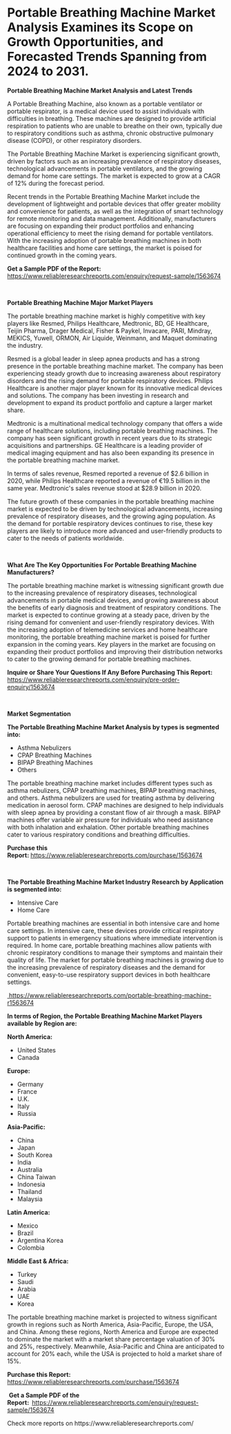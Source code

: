 <p><h1>Portable Breathing Machine Market Analysis Examines its Scope on Growth Opportunities, and Forecasted Trends Spanning from 2024 to 2031.</h1></p><p><strong>Portable Breathing Machine Market Analysis and Latest Trends</strong></p>
<p><p>A Portable Breathing Machine, also known as a portable ventilator or portable respirator, is a medical device used to assist individuals with difficulties in breathing. These machines are designed to provide artificial respiration to patients who are unable to breathe on their own, typically due to respiratory conditions such as asthma, chronic obstructive pulmonary disease (COPD), or other respiratory disorders. </p><p>The Portable Breathing Machine Market is experiencing significant growth, driven by factors such as an increasing prevalence of respiratory diseases, technological advancements in portable ventilators, and the growing demand for home care settings. The market is expected to grow at a CAGR of 12% during the forecast period.</p><p>Recent trends in the Portable Breathing Machine Market include the development of lightweight and portable devices that offer greater mobility and convenience for patients, as well as the integration of smart technology for remote monitoring and data management. Additionally, manufacturers are focusing on expanding their product portfolios and enhancing operational efficiency to meet the rising demand for portable ventilators. With the increasing adoption of portable breathing machines in both healthcare facilities and home care settings, the market is poised for continued growth in the coming years.</p></p>
<p><strong>Get a Sample PDF of the Report:&nbsp;</strong> <a href="https://www.reliableresearchreports.com/enquiry/request-sample/1563674">https://www.reliableresearchreports.com/enquiry/request-sample/1563674</a></p>
<p>&nbsp;</p>
<p><strong>Portable Breathing Machine Major Market Players</strong></p>
<p><p>The portable breathing machine market is highly competitive with key players like Resmed, Philips Healthcare, Medtronic, BD, GE Healthcare, Teijin Pharma, Drager Medical, Fisher & Paykel, Invacare, PARI, Mindray, MEKICS, Yuwell, ORMON, Air Liquide, Weinmann, and Maquet dominating the industry.</p><p>Resmed is a global leader in sleep apnea products and has a strong presence in the portable breathing machine market. The company has been experiencing steady growth due to increasing awareness about respiratory disorders and the rising demand for portable respiratory devices. Philips Healthcare is another major player known for its innovative medical devices and solutions. The company has been investing in research and development to expand its product portfolio and capture a larger market share.</p><p>Medtronic is a multinational medical technology company that offers a wide range of healthcare solutions, including portable breathing machines. The company has seen significant growth in recent years due to its strategic acquisitions and partnerships. GE Healthcare is a leading provider of medical imaging equipment and has also been expanding its presence in the portable breathing machine market.</p><p>In terms of sales revenue, Resmed reported a revenue of $2.6 billion in 2020, while Philips Healthcare reported a revenue of €19.5 billion in the same year. Medtronic's sales revenue stood at $28.9 billion in 2020.</p><p>The future growth of these companies in the portable breathing machine market is expected to be driven by technological advancements, increasing prevalence of respiratory diseases, and the growing aging population. As the demand for portable respiratory devices continues to rise, these key players are likely to introduce more advanced and user-friendly products to cater to the needs of patients worldwide.</p></p>
<p>&nbsp;</p>
<p><strong>What Are The Key Opportunities For Portable Breathing Machine Manufacturers?</strong></p>
<p><p>The portable breathing machine market is witnessing significant growth due to the increasing prevalence of respiratory diseases, technological advancements in portable medical devices, and growing awareness about the benefits of early diagnosis and treatment of respiratory conditions. The market is expected to continue growing at a steady pace, driven by the rising demand for convenient and user-friendly respiratory devices. With the increasing adoption of telemedicine services and home healthcare monitoring, the portable breathing machine market is poised for further expansion in the coming years. Key players in the market are focusing on expanding their product portfolios and improving their distribution networks to cater to the growing demand for portable breathing machines.</p></p>
<p><strong>Inquire or Share Your Questions If Any Before Purchasing This Report:</strong> <a href="https://www.reliableresearchreports.com/enquiry/pre-order-enquiry/1563674">https://www.reliableresearchreports.com/enquiry/pre-order-enquiry/1563674</a></p>
<p>&nbsp;</p>
<p><strong>Market Segmentation</strong></p>
<p><strong>The Portable Breathing Machine Market Analysis by types is segmented into:</strong></p>
<p><ul><li>Asthma Nebulizers</li><li>CPAP Breathing Machines</li><li>BIPAP Breathing Machines</li><li>Others</li></ul></p>
<p><p>The portable breathing machine market includes different types such as asthma nebulizers, CPAP breathing machines, BIPAP breathing machines, and others. Asthma nebulizers are used for treating asthma by delivering medication in aerosol form. CPAP machines are designed to help individuals with sleep apnea by providing a constant flow of air through a mask. BIPAP machines offer variable air pressure for individuals who need assistance with both inhalation and exhalation. Other portable breathing machines cater to various respiratory conditions and breathing difficulties.</p></p>
<p><strong>Purchase this Report:&nbsp;</strong><a href="https://www.reliableresearchreports.com/purchase/1563674">https://www.reliableresearchreports.com/purchase/1563674</a></p>
<p>&nbsp;</p>
<p><strong>The Portable Breathing Machine Market Industry Research by Application is segmented into:</strong></p>
<p><ul><li>Intensive Care</li><li>Home Care</li></ul></p>
<p><p>Portable breathing machines are essential in both intensive care and home care settings. In intensive care, these devices provide critical respiratory support to patients in emergency situations where immediate intervention is required. In home care, portable breathing machines allow patients with chronic respiratory conditions to manage their symptoms and maintain their quality of life. The market for portable breathing machines is growing due to the increasing prevalence of respiratory diseases and the demand for convenient, easy-to-use respiratory support devices in both healthcare settings.</p></p>
<p><a href="https://www.reliableresearchreports.com/portable-breathing-machine-r1563674">&nbsp;https://www.reliableresearchreports.com/portable-breathing-machine-r1563674</a></p>
<p><strong>In terms of Region, the Portable Breathing Machine Market Players available by Region are:</strong></p>
<p>
    <p> <strong> North America: </strong>
        <ul>
            <li>United States</li>
            <li>Canada</li>
        </ul>
        </p> 
    <p> <strong> Europe: </strong>
        <ul>
            <li>Germany</li>
            <li>France</li>
            <li>U.K.</li>
            <li>Italy</li>
            <li>Russia</li>
        </ul>
        </p> 
    <p> <strong> Asia-Pacific: </strong>
        <ul>
            <li>China</li>
            <li>Japan</li>
            <li>South Korea</li>
            <li>India</li>
            <li>Australia</li>
            <li>China Taiwan</li>
            <li>Indonesia</li>
            <li>Thailand</li>
            <li>Malaysia</li>
        </ul>
        </p> 
    <p> <strong> Latin America: </strong>
        <ul>
            <li>Mexico</li>
            <li>Brazil</li>
            <li>Argentina Korea</li>
            <li>Colombia</li>
        </ul>
        </p> 
    <p> <strong> Middle East & Africa: </strong>
        <ul>
            <li>Turkey</li>
            <li>Saudi</li>
            <li>Arabia</li>
            <li>UAE</li>
            <li>Korea</li>
        </ul>
    </p>
    </p>
<p><p>The portable breathing machine market is projected to witness significant growth in regions such as North America, Asia-Pacific, Europe, the USA, and China. Among these regions, North America and Europe are expected to dominate the market with a market share percentage valuation of 30% and 25%, respectively. Meanwhile, Asia-Pacific and China are anticipated to account for 20% each, while the USA is projected to hold a market share of 15%.</p></p>
<p><strong>Purchase this Report: </strong><a href="https://www.reliableresearchreports.com/purchase/1563674">https://www.reliableresearchreports.com/purchase/1563674</a></p>
<p>&nbsp;<strong>Get a Sample PDF of the Report:&nbsp;&nbsp;</strong><a href="https://www.reliableresearchreports.com/enquiry/request-sample/1563674">https://www.reliableresearchreports.com/enquiry/request-sample/1563674</a></p>
<p><strong></strong></p>
<p>Check more reports on https://www.reliableresearchreports.com/</p>